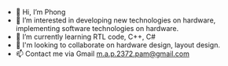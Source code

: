 - 👋 Hi, I’m Phong
- 👀 I’m interested in developing new technologies on hardware, implementing software technologies on hardware.
- 🌱 I’m currently learning RTL code, C++, C#
- 💞️ I'm looking to collaborate on hardware design, layout design.
- 📫 Contact me via Gmail m.a.p.2372.pam@gmail.com

<!---
phong2372/phong2372 is a ✨ special ✨ repository because its `README.md` (this file) appears on your GitHub profile.
You can click the Preview link to take a look at your changes.
--->
